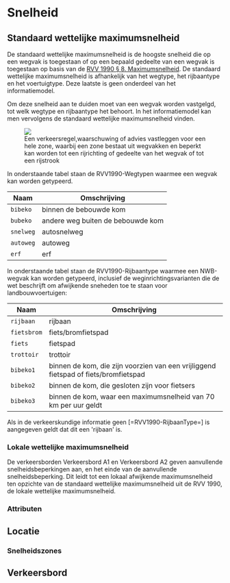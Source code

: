 # Snelheid




## Standaard wettelijke maximumsnelheid
De standaard wettelijke maximumsnelheid is de hoogste snelheid die op een wegvak is toegestaan of op een bepaald gedeelte van een wegvak is toegestaan op basis van de [RVV 1990 § 8. Maximumsnelheid](https://wetten.overheid.nl/jci1.3:c:BWBR0004825&hoofdstuk=II&paragraaf=8&z=2023-07-01&g=2023-07-01). De standaard wettelijke maximumsnelheid is afhankelijk van het wegtype, het rijbaantype en het voertuigtype. Deze laatste is geen onderdeel van het informatiemodel.


Om deze snelheid aan te duiden moet van een wegvak worden vastgelgd, tot welk wegtype en rijbaantype het behoort. In het informatiemodel kan men vervolgens de standaard wettelijke maximumsnelheid vinden.

<figure>
<img src="./hoofdstukken/media/standaardwetmaxsnelheid.PNG">
<figcaption>Een verkeersregel,waarschuwing of advies vastleggen voor een hele zone, waarbij een zone bestaat uit wegvakken en beperkt kan worden tot een rijrichting of gedeelte van het wegvak of tot een rijstrook</caption>
</figure>



In onderstaande tabel staan de RVV1990-Wegtypen waarmee een wegvak kan worden getypeerd.

| Naam          | Omschrijving                  |
| ----------- | ---------------------------------- |
| `bibeko`    | binnen de bebouwde kom             |
| `bubeko`    | andere weg buiten de bebouwde kom  |
| `snelweg`   | autosnelweg                        |
| `autoweg`   | autoweg                            |
| `erf`       | erf                                |



In onderstaande tabel staan de RVV1990-Rijbaantype waarmee een NWB-wegvak kan worden getypeerd, inclusief de weginrichtingsvarianten die de wet beschrijft om afwijkende sneheden toe te staan voor landbouwvoertuigen:

| Naam          | Omschrijving                  |
| ----------- | ---------------------------------- |
| `rijbaan  ` | rijbaan                            |
| `fietsbrom` | fiets/bromfietspad                 |
| `fiets`     | fietspad                           |
| `trottoir`  | trottoir                          |
| `bibeko1`   | binnen de kom, die zijn voorzien van een vrijliggend fietspad of fiets/bromfietspad |
| `bibeko2`   | binnen de kom, die gesloten zijn voor fietsers |
| `bibeko3`   | binnen de kom, waar een maximumsnelheid van 70 km per uur geldt |


Als in de verkeerskundige informatie geen [=RVV1990-RijbaanType=] is aangegeven geldt dat dit een 'rijbaan' is.


### Lokale wettelijke maximumsnelheid
De verkeersborden Verkeersbord A1 en Verkeersbord A2 geven aanvullende snelheidsbeperkingen aan, en het einde van de aanvullende snelheidsbeperking. Dit leidt tot een lokaal afwijkende maximumsnelheid ten opzichte van de standaard wettelijke maximumsnelheid uit de RVV 1990, de lokale wettelijke maximumsnelheid.





### Attributen




## Locatie


### Snelheidszones





## Verkeersbord


